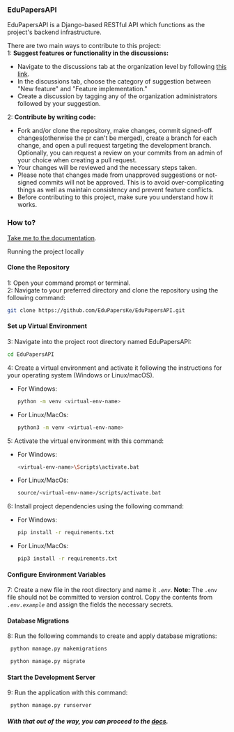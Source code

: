 ### EduPapersAPI
EduPapersAPI is a Django-based RESTful API which functions as the project's backend infrastructure.


There are two main ways to contribute to this project:<br>
1: **Suggest features or functionality in the discussions:**
 - Navigate to the discussions tab at the organization level by following [this link](https://github.com/orgs/EduPapersKe/discussions).
 - In the discussions tab, choose the category of suggestion between "New feature" and "Feature implementation."
 - Create a discussion by tagging any of the organization administrators followed by your suggestion.

2: **Contribute by writing code:**
 - Fork and/or clone the repository, make changes, commit signed-off changes(otherwise the pr can't be merged), create a branch for each change, and open a pull request targeting the development branch. Optionally, you can request a review on your commits from an admin of your choice when creating a pull request.
 - Your changes will be reviewed and the necessary steps taken.
 - Please note that changes made from unapproved suggestions or not-signed commits will not be approved. This is to avoid over-complicating things as well as maintain consistency and prevent feature conflicts.
 - Before contributing to this project, make sure you understand how it works.
  

### How to?
[Take me to the documentation](https://www.postman.com/mwangi-brian/workspace/edupaperske/overview).<br>

Running the project locally

#### Clone the Repository
1: Open your command prompt or terminal.<br>
2: Navigate to your preferred directory and clone the repository using the following command:
  ```Bash
  git clone https://github.com/EduPapersKe/EduPapersAPI.git
  ```
#### Set up Virtual Environment
3: Navigate into the project root directory named EduPapersAPI:
   ```Bash
   cd EduPapersAPI
   ```
4: Create a virtual environment and activate it following the instructions for your operating system (Windows or Linux/macOS).
 - For Windows:
   ```Bash
   python -m venv <virtual-env-name>
   ```
 - For Linux/MacOs:
   ```Bash
   python3 -m venv <virtual-env-name>
   ```
5: Activate the virtual environment with this command:
 - For Windows:
   ```Bash
   <virtual-env-name>\Scripts\activate.bat
   ```
 - For Linux/MacOs:
   ```Bash
   source/<virtual-env-name>/scripts/activate.bat
   ```
6: Install project dependencies using the following command:
 - For Windows:
   ```Bash
   pip install -r requirements.txt
   ```
 - For Linux/MacOs:
   ```Bash
   pip3 install -r requirements.txt
   ```
#### Configure Environment Variables
7: Create a new file in the root directory and name it *```.env```*. **Note:** The ```.env``` file should not be committed to version control. Copy the contents from *```.env.example```* and assign the fields the necessary secrets.
#### Database Migrations
8: Run the following commands to create and apply database migrations:
  ```Bash
   python manage.py makemigrations
  ```
  ```Bash
   python manage.py migrate
  ```
#### Start the Development Server
9: Run the application with this command:
  ```Bash
   python manage.py runserver
  ```

##### With that out of the way, you can proceed to the [docs](https://www.postman.com/mwangi-brian/workspace/edupaperske/overview).